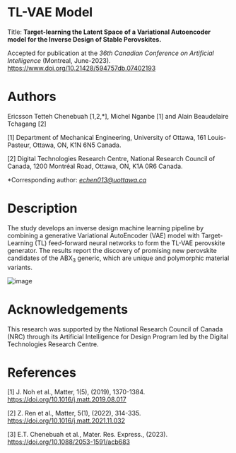 # TL-VAE Model

Title: **Target-learning the Latent Space of a Variational Autoencoder model for the Inverse Design of Stable Perovskites.**

Accepted for publication at the *36th Canadian Conference on Artificial Intelligence* (Montreal, June-2023).
https://www.doi.org/10.21428/594757db.07402193

# Authors
Ericsson Tetteh Chenebuah [1,2,*], Michel Nganbe [1] and Alain Beaudelaire Tchagang [2]

[1] Department of Mechanical Engineering, University of Ottawa, 161 Louis-Pasteur, Ottawa, ON, K1N 6N5 Canada.

[2] Digital Technologies Research Centre, National Research Council of Canada, 1200 Montréal Road, Ottawa, ON, K1A 0R6 Canada.

*Corresponding author: *echen013@uottawa.ca*


# Description
The study develops an inverse design machine learning pipeline by combining a generative Variational AutoEncoder (VAE) model with Target-Learning (TL) feed-forward neural networks to form the TL-VAE perovskite generator. The results report the discovery of promising new perovskite candidates of the ABX<sub>3</sub> generic, which are unique and polymorphic material variants. 

![image](https://user-images.githubusercontent.com/74286898/230205326-9f327b50-8acb-4285-998b-41e7c4fa6e1b.png)


# Acknowledgements

This research was supported by the National Research Council of Canada (NRC) through its Artificial Intelligence for Design Program led by the Digital Technologies Research Centre.

# References

[1] J. Noh et al., Matter, 1(5), (2019), 1370-1384. https://doi.org/10.1016/j.matt.2019.08.017

[2] Z. Ren et al., Matter, 5(1), (2022), 314-335. https://doi.org/10.1016/j.matt.2021.11.032

[3] E.T. Chenebuah et al., Mater. Res. Express., (2023). https://doi.org/10.1088/2053-1591/acb683
